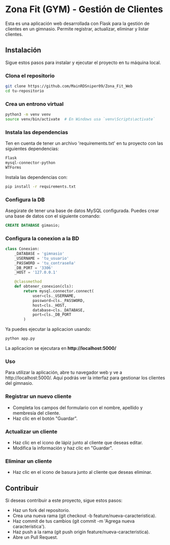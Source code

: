 # Zona Fit (GYM) - Gestión de Clientes

Esta es una aplicación web desarrollada con Flask para la gestión de clientes en un gimnasio. Permite registrar, actualizar, eliminar y listar clientes.

## Instalación

Sigue estos pasos para instalar y ejecutar el proyecto en tu máquina local.

### Clona el repositorio

```bash
git clone https://github.com/MainRDSniper09/Zona_Fit_Web
cd tu-repositorio
```

### Crea un entrono virtual

```bash
python3 -m venv venv
source venv/bin/activate  # En Windows usa `venv\Scripts\activate`
```

### Instala las dependencias

Ten en cuenta de tener un archivo 'requirements.txt' en tu proyecto con las siguientes dependencias:

```bash
Flask
mysql-connector-python
WTForms
```

Instala las dependencias con:

```bash
pip install -r requirements.txt
```

### Configura la DB

Asegúrate de tener una base de datos MySQL configurada. Puedes crear una base de datos con el siguiente comando:

```sql
CREATE DATABASE gimasio;
```

### Configura la conexion a la BD

```python
class Conexion:
    _DATABASE = 'gimnasio'
    _USERNAME = 'tu_usuario'
    _PASSWORD = 'tu_contraseña'
    _DB_PORT = '3306'
    _HOST = '127.0.0.1'

    @classmethod
    def obtener_conexion(cls):
        return mysql.connector.connect(
            user=cls._USERNAME,
            password=cls._PASSWORD,
            host=cls._HOST,
            database=cls._DATABASE,
            port=cls._DB_PORT
        )
```

Ya puedes ejecutar la aplicacion usando:

```bash
python app.py
```

La aplicacion se ejecutara en **http://localhost:5000/**

### Uso

Para utilizar la aplicación, abre tu navegador web y ve a http://localhost:5000/. Aquí podrás ver la interfaz para gestionar los clientes del gimnasio.

### Registrar un nuevo cliente
- Completa los campos del formulario con el nombre, apellido y membresía del cliente.
- Haz clic en el botón "Guardar".
### Actualizar un cliente
- Haz clic en el icono de lápiz junto al cliente que deseas editar.
- Modifica la información y haz clic en "Guardar".
### Eliminar un cliente
- Haz clic en el icono de basura junto al cliente que deseas eliminar.

## Contribuir

Si deseas contribuir a este proyecto, sigue estos pasos:

- Haz un fork del repositorio.
- Crea una nueva rama (git checkout -b feature/nueva-caracteristica).
- Haz commit de tus cambios (git commit -m 'Agrega nueva característica').
- Haz push a la rama (git push origin feature/nueva-caracteristica).
- Abre un Pull Request.
